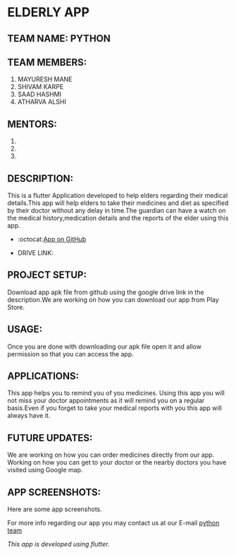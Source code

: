 # ELDERLY APP

## TEAM NAME: PYTHON

## TEAM MEMBERS:
 1. MAYURESH MANE
 2. SHIVAM KARPE
 3. SAAD HASHMI
 4. ATHARVA ALSHI

 ## MENTORS:
 1.
 2.
 3.

## DESCRIPTION:

This is a flutter Application developed to help elders regarding their medical details.This app will help elders to take their medicines and diet as specified by their doctor without any delay in time.The guardian can have a watch on the medical history,medication details and the reports of the elder using this app.

* :octocat:[App on GitHub](https://github.com/Mayuresh351/Elderly_App.git)

* DRIVE LINK:

## PROJECT SETUP:

Download app apk file from github using the google drive link in the description.We are working on how you can download our app from Play Store.

## USAGE:

Once you are done with downloading our apk file open it and allow permission so that you can access the app.

## APPLICATIONS:

This app helps you to remind you of you medicines. Using this app you will not miss your doctor appointments as it will remind you on a regular basis.Even if you forget to take your medical reports with you this app will always have it.

## FUTURE UPDATES:

We are working on how you can order medicines directly from our app.
Working on how you can get to your doctor or the nearby doctors you have visited using Google map.

## APP SCREENSHOTS:
 
 Here are some app screenshots.

 For more info regarding our app you may contact us at our E-mail [python team](pythonteam123@gmail.com)

*This app is developed using flutter.*